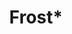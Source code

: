 ---
title: "Frost*"
summary: "UK based progressive rock group formed in 2004 by alongside of , & of and . Jem decided to dissolve the band in 2006 to focus on other commitments but changed his mind in 2007 and reformed the group to work on new music. John Jowitt and Andy Edwards left the group and were replaced by and . Blundell left the group in May 2019 due to personal success as a session drummer for other artists and the group proceeded as a trio with the drumspot left vacant. Instead, the group continued working with guest drummers."
slug: "frost"
image: "frost.jpg"
apple_music_artist_url: "https://music.apple.com/gb/artist/frost/894681208"
wikipedia_url: "none"
---